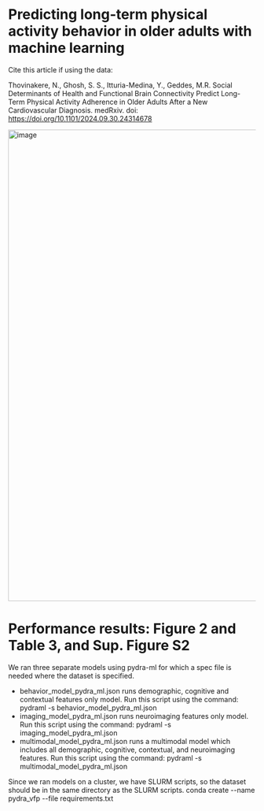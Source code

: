 # Predicting long-term physical activity behavior in older adults with machine learning 
Cite this article if using the data: 

Thovinakere, N., Ghosh, S. S., Itturia-Medina, Y., Geddes, M.R. Social Determinants of Health and Functional Brain Connectivity Predict Long-Term Physical Activity Adherence in Older Adults After a New Cardiovascular Diagnosis. medRxiv. doi: https://doi.org/10.1101/2024.09.30.24314678

<img width="957" alt="image" src="https://github.com/user-attachments/assets/82edd3c1-ecc4-4b24-ad1a-9952506d3d4c">

# Performance results: Figure 2 and Table 3, and Sup. Figure S2

We ran three separate models using pydra-ml for which a spec file is needed where the dataset is specified. 
- behavior_model_pydra_ml.json runs demographic, cognitive and contextual features only model. Run this script using the command: pydraml -s behavior_model_pydra_ml.json
- imaging_model_pydra_ml.json runs neuroimaging features only model. Run this script using the command: pydraml -s imaging_model_pydra_ml.json
- multimodal_model_pydra_ml.json runs a multimodal model which includes all demographic, cognitive, contextual, and neuroimaging features. Run this script using the command: pydraml -s multimodal_model_pydra_ml.json

Since we ran models on a cluster, we have SLURM scripts, so the dataset should be in the same directory as the SLURM scripts.
conda create --name pydra_vfp --file requirements.txt
